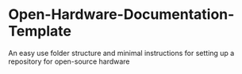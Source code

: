 # Open-Hardware-Documentation-Template
An easy use folder structure and minimal instructions for setting up a repository for open-source hardware
